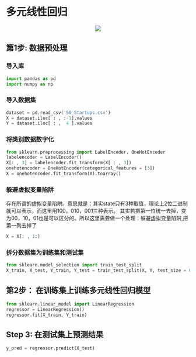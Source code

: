 # 多元线性回归


<p align="center">
  <img src="https://github.com/MachineLearning100/100-Days-Of-ML-Code/blob/master/Info-graphs/Day%203.png">
</p>


## 第1步: 数据预处理

### 导入库
```python
import pandas as pd
import numpy as np
```
### 导入数据集
```python
dataset = pd.read_csv('50_Startups.csv')
X = dataset.iloc[ : , :-1].values
Y = dataset.iloc[ : ,  4 ].values
```

### 将类别数据数字化
```python
from sklearn.preprocessing import LabelEncoder, OneHotEncoder
labelencoder = LabelEncoder()
X[: , 3] = labelencoder.fit_transform(X[ : , 3])
onehotencoder = OneHotEncoder(categorical_features = [3])
X = onehotencoder.fit_transform(X).toarray()
```

### 躲避虚拟变量陷阱
存在所谓的虚拟变量陷阱。意思就是：其实state只有3种取值，理论上2位二进制就可以表示，而这里用100，010，001三种表示。
其实若把第一位统一去掉，变为00，10，01也是可以区分的。所以这里需要做一个处理：躲避虚拟变量陷阱,把第一列去掉了
```python
X = X[: , 1:]
```

### 拆分数据集为训练集和测试集
```python
from sklearn.model_selection import train_test_split
X_train, X_test, Y_train, Y_test = train_test_split(X, Y, test_size = 0.2, random_state = 0)
```
## 第2步： 在训练集上训练多元线性回归模型
```python
from sklearn.linear_model import LinearRegression
regressor = LinearRegression()
regressor.fit(X_train, Y_train)
```

## Step 3: 在测试集上预测结果
```python
y_pred = regressor.predict(X_test)
```
